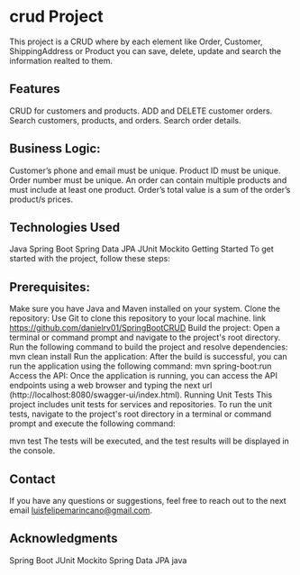 # crud Project
This project is a CRUD where by each element like Order, Customer, ShippingAddress or Product you can save, delete, update and search the information realted to them.

## Features
CRUD for customers and products.
ADD and DELETE customer orders.
Search customers, products, and orders.
Search order details.

## Business Logic:
Customer’s phone and email must be unique.
Product ID must be unique.
Order number must be unique.
An order can contain multiple products and must include at least one product.
Order’s total value is a sum of the order’s product/s prices.

## Technologies Used
Java
Spring Boot
Spring Data JPA
JUnit
Mockito
Getting Started
To get started with the project, follow these steps:

## Prerequisites:
Make sure you have Java and Maven installed on your system.
Clone the repository: Use Git to clone this repository to your local machine. link https://github.com/danielrv01/SpringBootCRUD
Build the project: Open a terminal or command prompt and navigate to the project's root directory. Run the following command to build the project and resolve dependencies:
mvn clean install
Run the application: After the build is successful, you can run the application using the following command:
mvn spring-boot:run
Access the API: Once the application is running, you can access the API endpoints using a web browser and typing the next url (http://localhost:8080/swagger-ui/index.html).
Running Unit Tests
This project includes unit tests for services and repositories. To run the unit tests, navigate to the project's root directory in a terminal or command prompt and execute the following command:

mvn test
The tests will be executed, and the test results will be displayed in the console.

## Contact
If you have any questions or suggestions, feel free to reach out to the next email luisfelipemarincano@gmail.com.

## Acknowledgments
Spring Boot
JUnit
Mockito
Spring Data JPA
java
